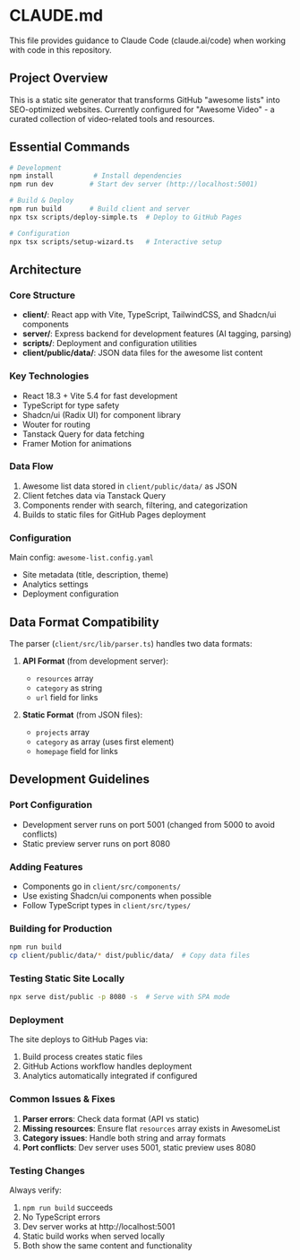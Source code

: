 # CLAUDE.md

This file provides guidance to Claude Code (claude.ai/code) when working with code in this repository.

## Project Overview

This is a static site generator that transforms GitHub "awesome lists" into SEO-optimized websites. Currently configured for "Awesome Video" - a curated collection of video-related tools and resources.

## Essential Commands

```bash
# Development
npm install          # Install dependencies
npm run dev         # Start dev server (http://localhost:5001)

# Build & Deploy
npm run build       # Build client and server
npx tsx scripts/deploy-simple.ts  # Deploy to GitHub Pages

# Configuration
npx tsx scripts/setup-wizard.ts   # Interactive setup
```

## Architecture

### Core Structure
- **client/**: React app with Vite, TypeScript, TailwindCSS, and Shadcn/ui components
- **server/**: Express backend for development features (AI tagging, parsing)
- **scripts/**: Deployment and configuration utilities
- **client/public/data/**: JSON data files for the awesome list content

### Key Technologies
- React 18.3 + Vite 5.4 for fast development
- TypeScript for type safety
- Shadcn/ui (Radix UI) for component library
- Wouter for routing
- Tanstack Query for data fetching
- Framer Motion for animations

### Data Flow
1. Awesome list data stored in `client/public/data/` as JSON
2. Client fetches data via Tanstack Query
3. Components render with search, filtering, and categorization
4. Builds to static files for GitHub Pages deployment

### Configuration
Main config: `awesome-list.config.yaml`
- Site metadata (title, description, theme)
- Analytics settings
- Deployment configuration

## Data Format Compatibility

The parser (`client/src/lib/parser.ts`) handles two data formats:

1. **API Format** (from development server):
   - `resources` array
   - `category` as string
   - `url` field for links

2. **Static Format** (from JSON files):
   - `projects` array
   - `category` as array (uses first element)
   - `homepage` field for links

## Development Guidelines

### Port Configuration
- Development server runs on port 5001 (changed from 5000 to avoid conflicts)
- Static preview server runs on port 8080

### Adding Features
- Components go in `client/src/components/`
- Use existing Shadcn/ui components when possible
- Follow TypeScript types in `client/src/types/`

### Building for Production
```bash
npm run build
cp client/public/data/* dist/public/data/  # Copy data files
```

### Testing Static Site Locally
```bash
npx serve dist/public -p 8080 -s  # Serve with SPA mode
```

### Deployment
The site deploys to GitHub Pages via:
1. Build process creates static files
2. GitHub Actions workflow handles deployment
3. Analytics automatically integrated if configured

### Common Issues & Fixes
1. **Parser errors**: Check data format (API vs static)
2. **Missing resources**: Ensure flat `resources` array exists in AwesomeList
3. **Category issues**: Handle both string and array formats
4. **Port conflicts**: Dev server uses 5001, static preview uses 8080

### Testing Changes
Always verify:
1. `npm run build` succeeds
2. No TypeScript errors
3. Dev server works at http://localhost:5001
4. Static build works when served locally
5. Both show the same content and functionality